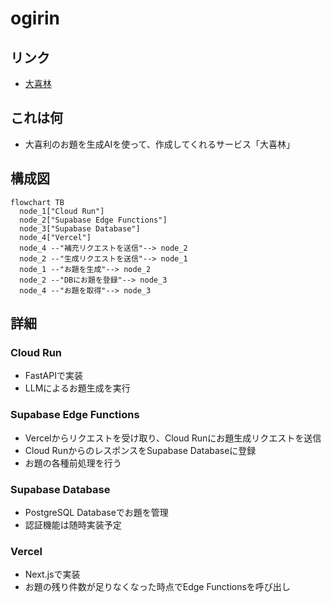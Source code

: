 # ogirin

## リンク

- [大喜林](https://ogirin.vercel.app/)

## これは何

- 大喜利のお題を生成AIを使って、作成してくれるサービス「大喜林」


## 構成図

```mermaid
flowchart TB
  node_1["Cloud Run"]
  node_2["Supabase Edge Functions"]
  node_3["Supabase Database"]
  node_4["Vercel"]
  node_4 --"補充リクエストを送信"--> node_2
  node_2 --"生成リクエストを送信"--> node_1
  node_1 --"お題を生成"--> node_2
  node_2 --"DBにお題を登録"--> node_3
  node_4 --"お題を取得"--> node_3
```

## 詳細

### Cloud Run
- FastAPIで実装
- LLMによるお題生成を実行

### Supabase Edge Functions
- Vercelからリクエストを受け取り、Cloud Runにお題生成リクエストを送信
- Cloud RunからのレスポンスをSupabase Databaseに登録
- お題の各種前処理を行う

### Supabase Database
- PostgreSQL Databaseでお題を管理
- 認証機能は随時実装予定

### Vercel
- Next.jsで実装
- お題の残り件数が足りなくなった時点でEdge Functionsを呼び出し
